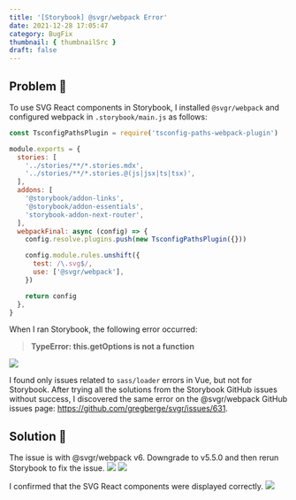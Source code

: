 ```yaml
---
title: '[Storybook] @svgr/webpack Error'
date: 2021-12-28 17:05:47
category: BugFix
thumbnail: { thumbnailSrc }
draft: false
---
```


## Problem 🚨

To use SVG React components in Storybook, I installed `@svgr/webpack` and configured webpack in `.storybook/main.js` as follows:

```javascript
const TsconfigPathsPlugin = require('tsconfig-paths-webpack-plugin')

module.exports = {
  stories: [
    '../stories/**/*.stories.mdx',
    '../stories/**/*.stories.@(js|jsx|ts|tsx)',
  ],
  addons: [
    '@storybook/addon-links',
    '@storybook/addon-essentials',
    'storybook-addon-next-router',
  ],
  webpackFinal: async (config) => {
    config.resolve.plugins.push(new TsconfigPathsPlugin({}))

    config.module.rules.unshift({
      test: /\.svg$/,
      use: ['@svgr/webpack'],
    })

    return config
  },
}
```

When I ran Storybook, the following error occurred:

> **TypeError: this.getOptions is not a function**

![](https://images.velog.io/images/chaerin00/post/8d3a42c7-385f-438c-8a79-00bd4ecf53e4/%E1%84%89%E1%85%B3%E1%84%8F%E1%85%B3%E1%84%85%E1%85%B5%E1%86%AB%E1%84%89%E1%85%A3%E1%86%BA%202021-12-28%20%E1%84%8B%E1%85%A9%E1%84%92%E1%85%AE%208.10.19.png)

I found only issues related to `sass/loader` errors in Vue, but not for Storybook. After trying all the solutions from the Storybook GitHub issues without success, I discovered the same error on the @svgr/webpack GitHub issues page: https://github.com/gregberge/svgr/issues/631.

## Solution 🔨

The issue is with @svgr/webpack v6. Downgrade to v5.5.0 and then rerun Storybook to fix the issue.
![](https://images.velog.io/images/chaerin00/post/bc85c316-1698-4c4e-88eb-5cbd048a70ce/%E1%84%89%E1%85%B3%E1%84%8F%E1%85%B3%E1%84%85%E1%85%B5%E1%86%AB%E1%84%89%E1%85%A3%E1%86%BA%202021-12-28%20%E1%84%8B%E1%85%A9%E1%84%92%E1%85%AE%208.15.20.png)
![](https://images.velog.io/images/chaerin00/post/1f346ef4-b05b-42a7-a586-58a01afd1249/%E1%84%89%E1%85%B3%E1%84%8F%E1%85%B3%E1%84%85%E1%85%B5%E1%86%AB%E1%84%89%E1%85%A3%E1%86%BA%202021-12-28%20%E1%84%8B%E1%85%A9%E1%84%92%E1%85%AE%208.16.23.png)

I confirmed that the SVG React components were displayed correctly.
![](https://images.velog.io/images/chaerin00/post/46f339bc-a524-4c12-94e7-d7f758963d01/%E1%84%89%E1%85%B3%E1%84%8F%E1%85%B3%E1%84%85%E1%85%B5%E1%86%AB%E1%84%89%E1%85%A3%E1%86%BA%202021-12-28%20%E1%84%8B%E1%85%A9%E1%84%92%E1%85%AE%208.17.38.png)
